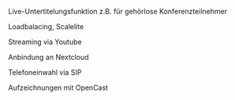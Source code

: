 Live-Untertitelungsfunktion
z.B. für gehörlose Konferenzteilnehmer

Loadbalacing, Scalelite

Streaming via Youtube

Anbindung an Nextcloud

Telefoneinwahl via SIP

Aufzeichnungen mit OpenCast
